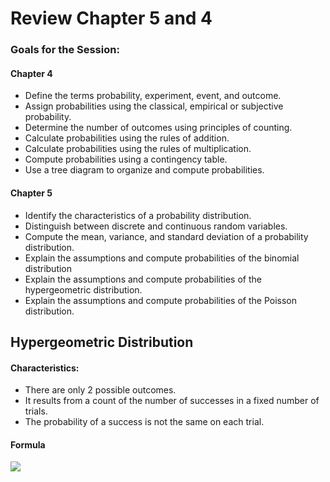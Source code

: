 # Review Chapter 5 and 4

### Goals for the Session:
#### Chapter 4
+ Define the terms probability, experiment, event, and outcome. 
+ Assign probabilities using the classical, empirical or subjective probability. 
+ Determine the number of outcomes using principles of counting. 
+ Calculate probabilities using the rules of addition.  
+ Calculate probabilities using the rules of multiplication.  
+ Compute probabilities using a contingency table. 
+ Use a tree diagram to organize and compute probabilities. 
#### Chapter 5
+ Identify the characteristics of a probability distribution. 
+ Distinguish between discrete and continuous random variables. 
+ Compute the mean, variance, and standard deviation of a probability distribution. 
+ Explain the assumptions and compute probabilities of the binomial distribution 
+ Explain the assumptions and compute probabilities of the hypergeometric distribution.  
+ Explain the assumptions and compute probabilities of the Poisson distribution. 

## Hypergeometric Distribution

#### Characteristics:
+ There are only 2 possible outcomes. 
+ It results from a count of the number of successes in a fixed number of trials. 
+ The probability of a success is not the same on each trial. 

#### Formula

<img src="https://render.githubusercontent.com/render/math?math=P(x) = /frac{\binom{S}{x} \binom{N-S}{n-x}} {/binom{N}{n}} ">
